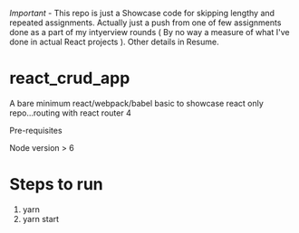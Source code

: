 *Important* - This repo is just a Showcase code for skipping lengthy and repeated assignments. Actually just a push from one of few assignments done as a part of my intyerview rounds ( By no way a measure of what I've done in actual React projects ). Other details in Resume. 

# react_crud_app

A bare minimum react/webpack/babel basic to showcase react only repo...routing with react router 4

 Pre-requisites

Node version > 6

# Steps to run

1. yarn
2. yarn start
